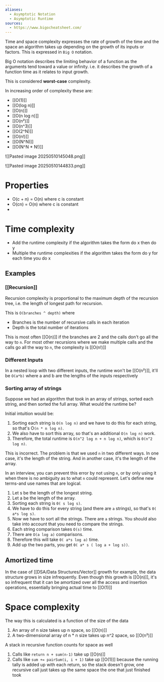 ```yaml
---
aliases:
  - Asymptotic Notation
  - Asymptotic Runtime
sources:
  - https://www.bigocheatsheet.com/
---
```

Time and space complexity expresses the rate of growth of the time and the space an algorithm takes up depending on the growth of its inputs or factors. This is expressed in  `Big O` notation.

Big O notation describes the limiting behavior of a function as the arguments tend toward a value or infinity. i.e. it describes the growth of a function time as it relates to input growth. 

This is considered **worst-case** complexity.

In increasing order of complexity these are:
- [[O(1)]]
- [[O(log n)]]
- [[O(n)]]
- [[O(n log n)]]
- [[O(n²)]]
- [[O(n^3)]]
- [[O(2^N)]]
- [[O(n!)]]
- [[O(N^N)]]
- [[O(N^N * N!)]]

![[Pasted image 20250510145048.png]]

![[Pasted image 20250510144833.png]]
# Properties

- O(c + n) = O(n) where c is constant
- O(cn) = O(n) where c is constant
- 
# Time complexity

- Add the runtime complexity if the algorithm takes the form do x then do y
- Multiple the runtime complexities if the algorithm takes the form do y for each time you do x
## Examples

### [[Recursion]]

Recursion complexity is proportional to the maximum depth of the recursion tree, i.e. the length of longest path for recursion.

This is `O(branches ^ depth)` where
- Branches is the number of recursive calls in each iteration 
- Depth is the total number of iterations

This is most often [[O(n)]] if the branches are 2 and the calls don't go all the way to `n`.
For most other recursions where we make multiple calls and the calls go all the way to `n`, the complexity is [[O(n!)]]
### Different Inputs

In a nested loop with two different inputs, the runtime won't be [[O(n²)]], it'll be `O(a*b)` where a and b are the lengths of the inputs respectively
### Sorting array of strings

Suppose we had an algorithm that took in an array of strings, sorted each string, and then sorted the full array. What would the runtime be? 

Initial intuition would be:
1. Sorting each string is `O(n log n)` and we have to do this for each string, so that's O`(n * n log n)`. 
2. We also have to sort this array, so that's an additional `O(n log n)` work.
3. Therefore, the total runtime is `O(n^2 log n + n log n)`, which is `0(n^2 log n)`. 

This is incorrect. The problem is that we used `n` in two different ways. In one case, it's the length of the string. And in another case, it's the length of the array. 

In an interview, you can prevent this error by not using `n`, or by only using it when there is no ambiguity as to what `n` could represent.  Let's define new terms-and use names that are logical. 

1. Let s be the length of the longest string.
2. Let a be the length of the array.
3. Sorting each string is `0( s log s)`.
4. We have to do this for every string (and there are `a` strings), so that's `0( a*s log s)`.
5. Now we have to sort all the strings. There are `a` strings. You should also take into account that you need to compare the strings.
6. Each string comparison takes `O(s)` time.
7. There are `O(a log a)` comparisons.
8. Therefore this will take `0( a*s log a)` time.
9. Add up the two parts, you get `0( a* s ( log a + log s))`.

## Amortized time

In the case of [[DSA/Data Structures/Vector]] growth for example, the data structure grows in size infrequently. Even though this growth is [[O(n)]], it's so infrequent that it can be amortized over all the access and insertion operations, essentially bringing actual time to [[O(1)]]

# Space complexity

The way this is calculated is a function of the size of the data
1. An array of n size takes up n space, so [[O(n)]]
2. A two-dimensional array of n * n size takes up n^2 space, so [[O(n²)]] 

A stack in recursive function counts for space as well
1. Calls like `return n + sum(n-1)` take up [[O(n)]] 
2. Calls like `sum += pairSum(i, i + 1)` take up [[O(1)]] because the running tally is added up with each return, so the stack doesn't grow, one recursive call just takes up the same space the one that just finished took